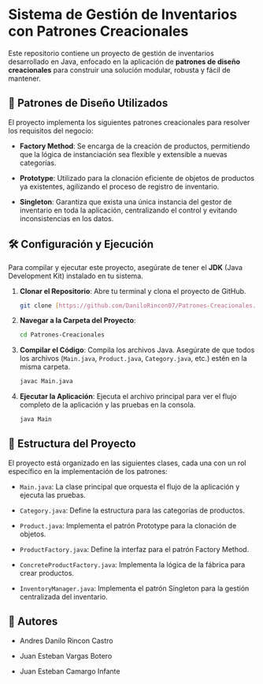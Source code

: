 # Sistema de Gestión de Inventarios con Patrones Creacionales

Este repositorio contiene un proyecto de gestión de inventarios desarrollado en Java, enfocado en la aplicación de **patrones de diseño creacionales** para construir una solución modular, robusta y fácil de mantener.

## 🚀 Patrones de Diseño Utilizados

El proyecto implementa los siguientes patrones creacionales para resolver los requisitos del negocio:

* **Factory Method**: Se encarga de la creación de productos, permitiendo que la lógica de instanciación sea flexible y extensible a nuevas categorías.

* **Prototype**: Utilizado para la clonación eficiente de objetos de productos ya existentes, agilizando el proceso de registro de inventario.

* **Singleton**: Garantiza que exista una única instancia del gestor de inventario en toda la aplicación, centralizando el control y evitando inconsistencias en los datos.

## 🛠️ Configuración y Ejecución

Para compilar y ejecutar este proyecto, asegúrate de tener el **JDK** (Java Development Kit) instalado en tu sistema.

1.  **Clonar el Repositorio**:
    Abre tu terminal y clona el proyecto de GitHub.

    ```bash
    git clone [https://github.com/DaniloRincon07/Patrones-Creacionales.git](https://github.com/DaniloRincon07/Patrones-Creacionales.git)
    ```

2.  **Navegar a la Carpeta del Proyecto**:

    ```bash
    cd Patrones-Creacionales
    ```

3.  **Compilar el Código**:
    Compila los archivos Java. Asegúrate de que todos los archivos (`Main.java`, `Product.java`, `Category.java`, etc.) estén en la misma carpeta.

    ```bash
    javac Main.java
    ```

4.  **Ejecutar la Aplicación**:
    Ejecuta el archivo principal para ver el flujo completo de la aplicación y las pruebas en la consola.

    ```bash
    java Main
    ```

## 📂 Estructura del Proyecto

El proyecto está organizado en las siguientes clases, cada una con un rol específico en la implementación de los patrones:

* `Main.java`: La clase principal que orquesta el flujo de la aplicación y ejecuta las pruebas.

* `Category.java`: Define la estructura para las categorías de productos.

* `Product.java`: Implementa el patrón Prototype para la clonación de objetos.

* `ProductFactory.java`: Define la interfaz para el patrón Factory Method.

* `ConcreteProductFactory.java`: Implementa la lógica de la fábrica para crear productos.

* `InventoryManager.java`: Implementa el patrón Singleton para la gestión centralizada del inventario.

## 👥 Autores

* Andres Danilo Rincon Castro

* Juan Esteban Vargas Botero

* Juan Esteban Camargo Infante
